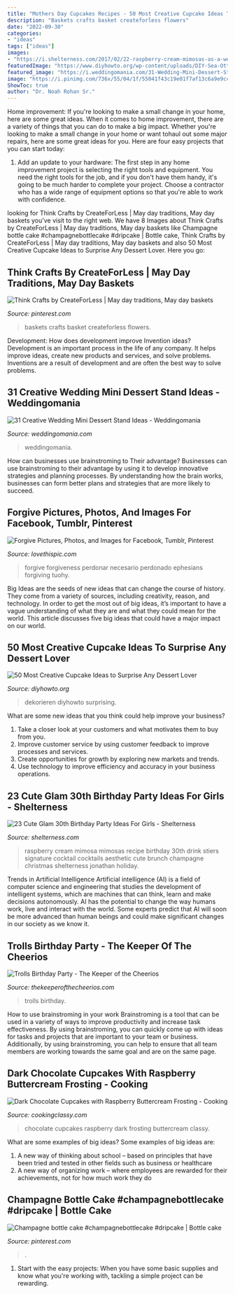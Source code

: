 ```yaml
---
title: "Mothers Day Cupcakes Recipes - 50 Most Creative Cupcake Ideas To Surprise Any Dessert Lover"
description: "Baskets crafts basket createforless flowers"
date: "2022-09-30"
categories:
- "ideas"
tags: ["ideas"]
images:
- "https://i.shelterness.com/2017/02/22-raspberry-cream-mimosas-as-a-wedding-cocktail.jpg"
featuredImage: "https://www.diyhowto.org/wp-content/uploads/DIY-Sea-Otter-Cupcakes-50-Most-Surprising-Cupcake-Decoration-Ideas-and-Recipes-DIYHowto-647x1024.jpg"
featured_image: "https://i.weddingomania.com/31-Wedding-Mini-Dessert-Stand-Ideas12.jpg"
image: "https://i.pinimg.com/736x/55/04/1f/55041f43c19e01f7af13c6a9e9cc3a96--may-day-baskets-for-kids-beltane.jpg"
ShowToc: true
author: "Dr. Noah Rohan Sr."
---
```



Home improvement: If you're looking to make a small change in your home, here are some great ideas.
When it comes to home improvement, there are a variety of things that you can do to make a big impact. Whether you're looking to make a small change in your home or want tohaul out some major repairs, here are some great ideas for you. Here are four easy projects that you can start today:
1) Add an update to your hardware: The first step in any home improvement project is selecting the right tools and equipment. You need the right tools for the job, and if you don't have them handy, it's going to be much harder to complete your project. Choose a contractor who has a wide range of equipment options so that you're able to work with confidence.

	

		
looking for Think Crafts by CreateForLess | May day traditions, May day baskets you've visit to the right web. We have 8 Images about Think Crafts by CreateForLess | May day traditions, May day baskets like Champagne bottle cake #champagnebottlecake #dripcake | Bottle cake, Think Crafts by CreateForLess | May day traditions, May day baskets and also 50 Most Creative Cupcake Ideas to Surprise Any Dessert Lover. Here you go:
		
    
## Think Crafts By CreateForLess | May Day Traditions, May Day Baskets

<img loading=lazy src="https://i.pinimg.com/736x/55/04/1f/55041f43c19e01f7af13c6a9e9cc3a96--may-day-baskets-for-kids-beltane.jpg" onerror="this.onerror=null;this.src='https://tse2.mm.bing.net/th?id=OIP.Ub_UvK60xCa_mi22FvYh7wHaLJ&amp;pid=15.1';" alt="Think Crafts by CreateForLess | May day traditions, May day baskets">

_Source: pinterest.com_

>baskets crafts basket createforless flowers. 

	

Development: How does development improve Invention ideas?
Development is an important process in the life of any company. It helps improve ideas, create new products and services, and solve problems. Inventions are a result of development and are often the best way to solve problems.

    
## 31 Creative Wedding Mini Dessert Stand Ideas - Weddingomania

<img loading=lazy src="https://i.weddingomania.com/31-Wedding-Mini-Dessert-Stand-Ideas12.jpg" onerror="this.onerror=null;this.src='https://tse4.mm.bing.net/th?id=OIP.SPUlYHZFIRJgflTp2sl5twAAAA&amp;pid=15.1';" alt="31 Creative Wedding Mini Dessert Stand Ideas - Weddingomania">

_Source: weddingomania.com_

>weddingomania. 

	

How can businesses use brainstroming to Their advantage?
Businesses can use brainstroming to their advantage by using it to develop innovative strategies and planning processes. By understanding how the brain works, businesses can form better plans and strategies that are more likely to succeed.

    
## Forgive Pictures, Photos, And Images For Facebook, Tumblr, Pinterest

<img loading=lazy src="http://www.lovethispic.com/uploaded_images/10499-Forgive.jpg?2" onerror="this.onerror=null;this.src='https://tse4.mm.bing.net/th?id=OIP.FMrxn2TTu2XSl7uRp3glBgHaKr&amp;pid=15.1';" alt="Forgive Pictures, Photos, and Images for Facebook, Tumblr, Pinterest">

_Source: lovethispic.com_

>forgive forgiveness perdonar necesario perdonado ephesians forgiving tuohy. 

	

Big Ideas are the seeds of new ideas that can change the course of history. They come from a variety of sources, including creativity, reason, and technology. In order to get the most out of big ideas, it’s important to have a vague understanding of what they are and what they could mean for the world. This article discusses five big ideas that could have a major impact on our world.

    
## 50 Most Creative Cupcake Ideas To Surprise Any Dessert Lover

<img loading=lazy src="https://www.diyhowto.org/wp-content/uploads/DIY-Sea-Otter-Cupcakes-50-Most-Surprising-Cupcake-Decoration-Ideas-and-Recipes-DIYHowto-647x1024.jpg" onerror="this.onerror=null;this.src='https://tse4.mm.bing.net/th?id=OIP.c0Tfz05cCzETN0qJvm7_zwHaLu&amp;pid=15.1';" alt="50 Most Creative Cupcake Ideas to Surprise Any Dessert Lover">

_Source: diyhowto.org_

>dekorieren diyhowto surprising. 

	

What are some new ideas that you think could help improve your business?
1. Take a closer look at your customers and what motivates them to buy from you.
2. Improve customer service by using customer feedback to improve processes and services.
3. Create opportunities for growth by exploring new markets and trends. 
4. Use technology to improve efficiency and accuracy in your business operations.

    
## 23 Cute Glam 30th Birthday Party Ideas For Girls - Shelterness

<img loading=lazy src="https://i.shelterness.com/2017/02/22-raspberry-cream-mimosas-as-a-wedding-cocktail.jpg" onerror="this.onerror=null;this.src='https://tse1.mm.bing.net/th?id=OIP.l6JGlaHnSGsZUBpOqe7LBwHaKX&amp;pid=15.1';" alt="23 Cute Glam 30th Birthday Party Ideas For Girls - Shelterness">

_Source: shelterness.com_

>raspberry cream mimosa mimosas recipe birthday 30th drink stiers signature cocktail cocktails aesthetic cute brunch champagne christmas shelterness jonathan holiday. 

	

Trends in Artificial Intelligence
Artificial intelligence (AI) is a field of computer science and engineering that studies the development of intelligent systems, which are machines that can think, learn and make decisions autonomously. AI has the potential to change the way humans work, live and interact with the world. Some experts predict that AI will soon be more advanced than human beings and could make significant changes in our society as we know it.

    
## Trolls Birthday Party - The Keeper Of The Cheerios

<img loading=lazy src="http://www.thekeeperofthecheerios.com/wp-content/uploads/2017/06/trolls-9.jpg" onerror="this.onerror=null;this.src='https://tse4.mm.bing.net/th?id=OIP.Rendi71JUT6XaGyLtu7J9AHaNK&amp;pid=15.1';" alt="Trolls Birthday Party - The Keeper of the Cheerios">

_Source: thekeeperofthecheerios.com_

>trolls birthday. 

	

How to use brainstroming in your work
Brainstroming is a tool that can be used in a variety of ways to improve productivity and increase task effectiveness. By using brainstroming, you can quickly come up with ideas for tasks and projects that are important to your team or business. Additionally, by using brainstroming, you can help to ensure that all team members are working towards the same goal and are on the same page.

    
## Dark Chocolate Cupcakes With Raspberry Buttercream Frosting - Cooking

<img loading=lazy src="https://www.cookingclassy.com/wp-content/uploads/2016/01/chocolate_cupcakes_raspberry_buttercream4..jpg" onerror="this.onerror=null;this.src='https://tse4.mm.bing.net/th?id=OIP.F4fo6nWCD-KalgzAAqIFdwHaLH&amp;pid=15.1';" alt="Dark Chocolate Cupcakes with Raspberry Buttercream Frosting - Cooking">

_Source: cookingclassy.com_

>chocolate cupcakes raspberry dark frosting buttercream classy. 

	

What are some examples of big ideas?
Some examples of big ideas are: 
1. A new way of thinking about school – based on principles that have been tried and tested in other fields such as business or healthcare
2. A new way of organizing work – where employees are rewarded for their achievements, not for how much work they do

    
## Champagne Bottle Cake #champagnebottlecake #dripcake | Bottle Cake

<img loading=lazy src="https://i.pinimg.com/736x/fd/7d/21/fd7d215d7a14146aa4226ff4611128f3.jpg" onerror="this.onerror=null;this.src='https://tse3.mm.bing.net/th?id=OIP.GS0Zm3DuFHM16I2SSpQc2gHaKh&amp;pid=15.1';" alt="Champagne bottle cake #champagnebottlecake #dripcake | Bottle cake">

_Source: pinterest.com_

>. 

	

1. Start with the easy projects: When you have some basic supplies and know what you're working with, tackling a simple project can be rewarding.

